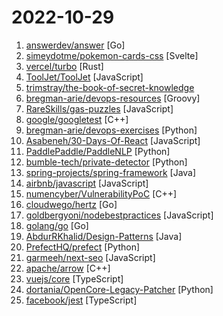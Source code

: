 # 2022-10-29

1. [answerdev/answer](https://github.com/answerdev/answer "An open-source knowledge based community software. You can use it to quickly build your Q&A community for product technical support, customer support, user communication, and more.") [Go]
2. [simeydotme/pokemon-cards-css](https://github.com/simeydotme/pokemon-cards-css "A collection of advanced CSS styles to create realistic-looking effects for the faces of Pokemon cards.") [Svelte]
3. [vercel/turbo](https://github.com/vercel/turbo "Incremental bundler and build system optimized for JavaScript and TypeScript, written in Rust – including Turborepo and Turbopack.") [Rust]
4. [ToolJet/ToolJet](https://github.com/ToolJet/ToolJet "Extensible low-code framework for building business applications. Connect to databases, cloud storages, GraphQL, API endpoints, Airtable, etc and build apps using drag and drop application builder. Built using JavaScript/TypeScript. 🚀") [JavaScript]
5. [trimstray/the-book-of-secret-knowledge](https://github.com/trimstray/the-book-of-secret-knowledge "A collection of inspiring lists, manuals, cheatsheets, blogs, hacks, one-liners, cli/web tools and more.") 
6. [bregman-arie/devops-resources](https://github.com/bregman-arie/devops-resources "DevOps resources - Linux, Jenkins, AWS, SRE, Prometheus, Docker, Python, Ansible, Git, Kubernetes, Terraform, OpenStack, SQL, NoSQL, Azure, GCP") [Groovy]
7. [RareSkills/gas-puzzles](https://github.com/RareSkills/gas-puzzles "A sequence of smart contracts to practice gas optimization. These are used as practice assignments for RareSkills.io and the Udemy Gas Optimization Course") [JavaScript]
8. [google/googletest](https://github.com/google/googletest "GoogleTest - Google Testing and Mocking Framework") [C++]
9. [bregman-arie/devops-exercises](https://github.com/bregman-arie/devops-exercises "Linux, Jenkins, AWS, SRE, Prometheus, Docker, Python, Ansible, Git, Kubernetes, Terraform, OpenStack, SQL, NoSQL, Azure, GCP, DNS, Elastic, Network, Virtualization. DevOps Interview Questions") [Python]
10. [Asabeneh/30-Days-Of-React](https://github.com/Asabeneh/30-Days-Of-React "30 Days of React challenge is a step by step guide to learn React in 30 days. It requires HTML, CSS, and JavaScript knowledge. You should be comfortable with JavaScript before you start to React. If you are not comfortable with JavaScript check out 30DaysOfJavaScript. This is a continuation of 30 Days Of JS. This challenge may take more than 100…") [JavaScript]
11. [PaddlePaddle/PaddleNLP](https://github.com/PaddlePaddle/PaddleNLP "👑 Easy-to-use and powerful NLP library with Awesome model zoo, supporting wide-range of NLP tasks from research to industrial applications, including 🗂Text Classification, 🔍Neural Search, ❓Question Answering, ℹ️Information Extraction, 📄Document Intelligence, 💌Sentiment Analysis and 🖼Diffusion AICG system etc.") [Python]
12. [bumble-tech/private-detector](https://github.com/bumble-tech/private-detector "Bumble's Private Detector - a pretrained model for detecting lewd images") [Python]
13. [spring-projects/spring-framework](https://github.com/spring-projects/spring-framework "Spring Framework") [Java]
14. [airbnb/javascript](https://github.com/airbnb/javascript "JavaScript Style Guide") [JavaScript]
15. [numencyber/VulnerabilityPoC](https://github.com/numencyber/VulnerabilityPoC "") [C++]
16. [cloudwego/hertz](https://github.com/cloudwego/hertz "A high-performance and strong-extensibility Go HTTP framework that helps developers build microservices.") [Go]
17. [goldbergyoni/nodebestpractices](https://github.com/goldbergyoni/nodebestpractices "✅ The Node.js best practices list (November 2022)") [JavaScript]
18. [golang/go](https://github.com/golang/go "The Go programming language") [Go]
19. [AbdurRKhalid/Design-Patterns](https://github.com/AbdurRKhalid/Design-Patterns "Design Patterns play an important role in the writing of the re-usable object oriented code in the both desktop and web applications. This repository contains all information related to design patterns alongside with implementation in Java.") [Java]
20. [PrefectHQ/prefect](https://github.com/PrefectHQ/prefect "The easiest way to coordinate your dataflow") [Python]
21. [garmeeh/next-seo](https://github.com/garmeeh/next-seo "Next SEO is a plug in that makes managing your SEO easier in Next.js projects.") [JavaScript]
22. [apache/arrow](https://github.com/apache/arrow "Apache Arrow is a multi-language toolbox for accelerated data interchange and in-memory processing") [C++]
23. [vuejs/core](https://github.com/vuejs/core "🖖 Vue.js is a progressive, incrementally-adoptable JavaScript framework for building UI on the web.") [TypeScript]
24. [dortania/OpenCore-Legacy-Patcher](https://github.com/dortania/OpenCore-Legacy-Patcher "Experience macOS just like before") [Python]
25. [facebook/jest](https://github.com/facebook/jest "Delightful JavaScript Testing.") [TypeScript]
